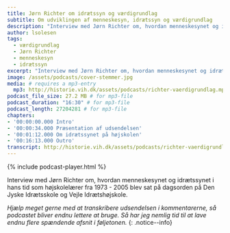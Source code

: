 ```yaml
---
title: Jørn Richter om idrætssyn og værdigrundlag
subtitle: Om udviklingen af menneskesyn, idrætssyn og værdigrundlag
description: "Interview med Jørn Richter om, hvordan menneskesynet og idrætssynet i hans tid som højskolelærer fra 1973 - 2005 blev sat på dagsorden på Den Jyske Idrætsskole og Vejle Idrætshøjskole."
author: lsolesen
tags:
  - værdigrundlag
  - Jørn Richter
  - menneskesyn
  - idrætssyn
excerpt: "Interview med Jørn Richter om, hvordan menneskesynet og idrætssynet i hans tid som højskolelærer fra 1973 - 2005 blev sat på dagsorden på Den Jyske Idrætsskole og Vejle Idrætshøjskole."
image: /assets/podcasts/cover-stemmer.jpg
media: # requires a mp3-entry
  mp3: http://historie.vih.dk/assets/podcasts/richter-vaerdigrundlag.mp3
podcast_file_size: 27.2 MB # for mp3-file
podcast_duration: "16:30" # for mp3-file
podcast_length: 27204281 # for mp3-file
chapters:
- '00:00:00.000 Intro'
- '00:00:34.000 Præsentation af udsendelsen'
- '00:01:12.000 Om idrætssynet på højskolen'
- '00:16:13.000 Outro'
transcript: http://historie.vih.dk/assets/podcasts/richter-vaerdigrundlag.txt
---
```


{% include podcast-player.html %}

Interview med Jørn Richter om, hvordan menneskesynet og idrætssynet i hans tid som højskolelærer fra 1973 - 2005 blev sat på dagsorden på Den Jyske Idrætsskole og Vejle Idrætshøjskole.

_Hjælp meget gerne med at transkribere udsendelsen i kommentarerne, så podcastet bliver endnu lettere at bruge. Så har jeg nemlig tid til at lave endnu flere spændende afsnit i føljetonen._
{: .notice--info}

